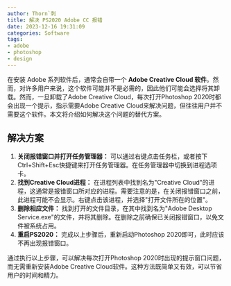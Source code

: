 ```yaml
---
author: Thorn`刺
title: 解决 PS2020 Adobe CC 报错
date: 2023-12-16 19:31:09
categories: Software
tags:
- adobe
- photoshop
- design
---
```


在安装 Adobe 系列软件后，通常会自带一个 **Adobe Creative Cloud 软件**。然而，对许多用户来说，这个软件可能并不是必需的，因此他们可能会选择将其卸载。<!--more-->然而，一旦卸载了Adobe Creative Cloud，每次打开Photoshop 2020时都会出现一个提示，指示需要Adobe Creative Cloud来解决问题，但往往用户并不需要这个软件。本文将介绍如何解决这个问题的替代方案。

## 解决方案

1. **关闭报错窗口并打开任务管理器：** 可以通过右键点击任务栏，或者按下Ctrl+Shift+Esc快捷键来打开任务管理器。在任务管理器中切换到进程选项卡。
2. **找到Creative Cloud进程：** 在进程列表中找到名为"Creative Cloud"的进程，这通常是报错窗口所对应的进程。需要注意的是，在关闭报错窗口之前，此进程可能不会显示。右键点击该进程，并选择"打开文件所在的位置"。
3. **删除相应文件：** 找到打开的文件目录，在其中找到名为"Adobe Desktop Service.exe"的文件，并将其删除。在删除之前确保已关闭报错窗口，以免文件被系统占用。
4. **重启PS2020：** 完成以上步骤后，重新启动Photoshop 2020即可，此时应该不再出现报错窗口。

通过执行以上步骤，可以解决每次打开Photoshop 2020时出现的提示窗口问题，而无需重新安装Adobe Creative Cloud软件。这种方法既简单又有效，可以节省用户的时间和精力。